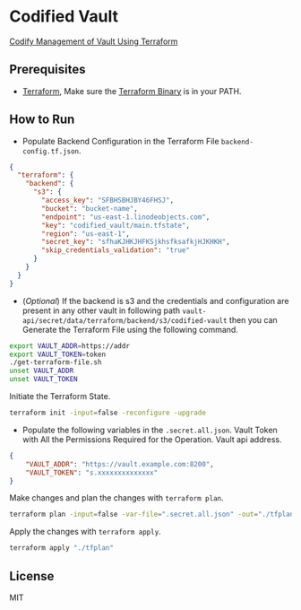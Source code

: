 # Codified Vault

[Codify Management of Vault Using Terraform](https://learn.hashicorp.com/tutorials/vault/codify-mgmt-oss?in=vault/operations)

## Prerequisites

* [Terraform](https://www.terraform.io/), Make sure the [Terraform Binary](https://www.terraform.io/downloads) is in your PATH.

## How to Run

* Populate Backend Configuration in the Terraform File `backend-config.tf.json`.

```json
{
  "terraform": {
    "backend": {
      "s3": {
        "access_key": "SFBHSBHJBY46FHSJ",
        "bucket": "bucket-name",
        "endpoint": "us-east-1.linodeobjects.com",
        "key": "codified_vault/main.tfstate",
        "region": "us-east-1",
        "secret_key": "sfhaKJHKJHFKSjkhsfksafkjHJKHKH",
        "skip_credentials_validation": "true"
      }
    }
  }
}
```

* (*Optional*) If the backend is s3 and the credentials and configuration are present in any other vault in following path `vault-api/secret/data/terraform/backend/s3/codified-vault` then you can Generate the Terraform File using the following command.

```bash
export VAULT_ADDR=https://addr
export VAULT_TOKEN=token
./get-terraform-file.sh
unset VAULT_ADDR
unset VAULT_TOKEN
```

Initiate the Terraform State.

```bash
terraform init -input=false -reconfigure -upgrade
```

* Populate the following variables in the `.secret.all.json`. Vault Token with All the Permissions Required for the Operation. Vault api address.

```json
{
    "VAULT_ADDR": "https://vault.example.com:8200",
    "VAULT_TOKEN": "s.xxxxxxxxxxxxxx"
}
```

Make changes and plan the changes with `terraform plan`.

```bash
terraform plan -input=false -var-file=".secret.all.json" -out="./tfplan"
```

Apply the changes with `terraform apply`.

```bash
terraform apply "./tfplan"
```

## License

MIT
